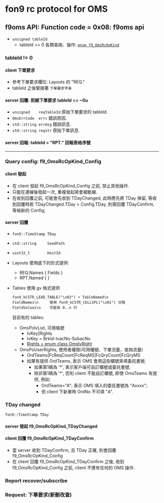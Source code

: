 ﻿fon9 rc protocol for OMS
========================

## f9oms API: Function code = 0x08: f9oms api
* `unsigned tableId`
  * tableId == 0 各類查詢、操作: [`enum f9_OmsRcOpKind`](OmsRc.h)

### tableId != 0
#### client 下單要求
* 參考下單要求欄位: Layouts 的 "REQ."
* tableId 之後緊接著 `下單要求字串`

#### server 回覆: 拒絕下單要求 tableId == ~0u
* `unsigned    reqTableId` 原始下單要求的 tableId.
* `OmsErrCode  errc`       錯誤原因.
* `std::string errmsg`     錯誤訊息.
* `std::string reqstr`     原始下單訊息.

#### server 回報: tableId = "RPT." 回報表格序號

---------------------------------------

### Query config: f9_OmsRcOpKind_Config
#### client 發起
* 在 client 發起 f9_OmsRcOpKind_Config 之前, 禁止其他操作.
* 只能在連線後發起一次, 重複發起將會被斷線.
* 在收到回覆之前, 可能會先收到 TDayChanged, 此時應先將 TDay 保留,
  等收到回覆時若 TDayChanged.TDay > Config.TDay, 則需回覆 TDayConfirm, 等候新的 Config;

#### server 回覆
* `fon9::TimeStamp TDay`
* `std::string     SeedPath`
* `uint32_t        HostId`

* Layouts 使用底下的形式提供:
  * REQ.Names { Fields }
  * RPT.Named { }

* Tables 使用 gv 格式提供
  ```
  fon9_kCSTR_LEAD_TABLE("\x02") + TableNamed\n
  FieldNames\n     使用 fon9_kCSTR_CELLSPL("\x01") 分隔
  FieldValues\n    可能有 0..n 行
  ```
  目前有的 tables:
  * OmsPoIvList, 可用帳號
    * IvKey|Rights
    * IvKey = BrkId-IvacNo-SubacNo
    * [Rights = enum class OmsIvRight](OmsPoIvList.hpp)
  * OmsPoUserRights, 使用者權限(可用櫃號、下單流量、查詢流量)
    * OrdTeams|FcReqCount|FcReqMS|FcQryCount|FcQryMS
    * 如果有提供 OrdTeams, 表示 OMS 會用這些櫃號來填委託書號.
      * 如果第1碼為 '*', 表示客戶端可自訂櫃號或委託書號.
      * 除非第1碼為 '*', 否則 client 不能自訂櫃號, 即使 OmsTeams 有提供, 例如:
        * OrdTeams="A"; 表示 OMS 填入的委託書號為 "Axxxx";
        * 但 client 下新單時 OrdNo 不可填 "A".

### TDay changed
`fon9::TimeStamp TDay`
#### server 發起 f9_OmsRcOpKind_TDayChanged
#### client 回覆 f9_OmsRcOpKind_TDayConfirm
* 當 server 收到 TDayConfirm, 且 TDay 正確, 則會回覆 f9_OmsRcOpKind_Config
* 在 client 回覆 f9_OmsRcOpKind_TDayConfirm 之後, 收到 f9_OmsRcOpKind_Config 之前,
  client 不應有任何的 OMS 操作.

### Report recover/subscribe
### Request: 下單要求(新刪改查)
